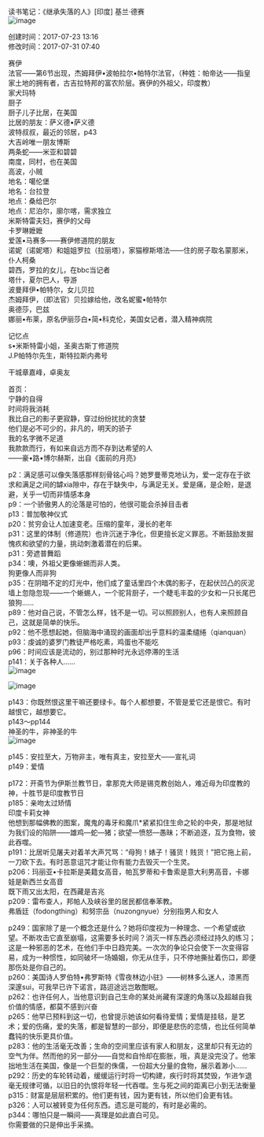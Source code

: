 读书笔记：《继承失落的人》[印度] 基兰·德赛  
![image](https://github.com/rasputin2020/Study_Note_data/assets/84896436/fcafbb4b-d451-4d83-9628-aece82913da9)

创建时间：2017-07-23 13:16  
修改时间：2017-07-31 07:40  

赛伊  
法官——第6节出现，杰姆拜伊•波帕拉尔•帕特尔法官，（种姓：帕帝达——指皇家土地的拥有者，古吉拉特邦的富农阶层。赛伊的外祖父，印度教）  
家犬玛特  
厨子  
厨子儿子比居，在美国  
比居的朋友：萨义德•萨义德  
波特叔叔，最近的邻居，p43  
大吉岭唯一朋友博斯  
两条蛇——米亚和碧碧  
南度，同村，也在美国  
高波，小贼  
地名：噶伦堡  
地名：台拉登  
地点：桑给巴尔  
地点：尼泊尔，廓尔喀，需求独立  
米斯特雷夫妇，赛伊的父母  
卡罗琳嬷嬷  
爱莲•马赛多——赛伊修道院的朋友  
诺妮（诺妮塔）和姐姐罗拉（拉丽塔），家猫穆斯塔法——住的房子取名蒙那米，仆人柯桑  
碧西，罗拉的女儿，在bbc当记者  
塔什，夏尔巴人，导游  
波曼拜伊•帕特尔，女儿贝拉  
杰姆拜伊，（即法官）贝拉嫁给他，改名妮蜜•帕特尔  
奥德莎，巴兹  
娜丽•布莱，原名伊丽莎白•简•科克伦，美国女记者，潜入精神病院  

记忆点  
s•米斯特雷小姐，圣奥古斯丁修道院  
J.P帕特尔先生，斯特拉斯内弗号  

干城章嘉峰，卓奥友  

首页：  
宁静的自得  
时间将我消耗  
我比自己的影子更寂静，穿过纷纷扰扰的贪婪  
他们是必不可少的，非凡的，明天的骄子  
我的名字微不足道  
我款款而行，有如来自远方而不存到达希望的人  
——豪•路•博尔赫斯，出自《面前的月亮》  

p2：满足感可以像失落感那样刻骨铭心吗？她罗曼蒂克地认为，爱一定存在于欲求和满足之间的罅xia隙中，存在于缺失中，与满足无关。爱是痛，是企盼，是退避，关乎一切而非情感本身  
p9：一个骄傲男人的沦落是可怕的，他很可能会杀掉目击者    
p13：普加敬神仪式  
p20：贫穷会让人加速变老。压缩的童年，漫长的老年  
p31：这里的体制（修道院）也许沉迷于净化，但更擅长定义罪恶。不断鼓励发掘愧疚和欲望的力量，挑动刺激着潜在的后果。  
p31：旁遮普舞蹈  
p34：噢，外祖父更像蜥蜴而非人类。  
狗更像人而非狗  
p35：在阴暗不定的灯光中，他们成了童话里四个木偶的影子，在起伏凹凸的灰泥墙上忽隐忽现——一个蜥蜴人，一个驼背厨子，一个睫毛丰盈的少女和一只长尾巴狼狗……  
p89：他对自己说，不管怎么样，钱不是一切。可以照顾别人，也有人来照顾自己，这就是简单的快乐。  
p92：他不愿想起她，但脑海中涌现的画面却出乎意料的温柔缱绻（qianquan）  
p93：虔诚的婆罗门教徒严格吃素，鸡蛋也不能吃  
p96：时间应该是流动的，别过那种时光永远停滞的生活  
p141：关于各种人……  
![image](https://github.com/rasputin2020/Study_Note_data/assets/84896436/8d6d9a2f-a0b1-4ff3-a024-f2058425f468)  

![image](https://github.com/rasputin2020/Study_Note_data/assets/84896436/c2dd6687-0a52-4261-a91c-06a0dc2b2fee)

p143：你既然恨这里干嘛还要绿卡。每个人都想要，不管是爱它还是恨它。有时越恨它，越想要它。  
p143～pp144  
神圣的牛，非神圣的牛  
![image](https://github.com/rasputin2020/Study_Note_data/assets/84896436/3667fa6d-ee07-469d-91e2-93d86ff19cfd)

p145：安拉至大，万物非主，唯有真主，安拉至大——宣礼词  
p149：爱情  

p172：开斋节为伊斯兰教节日，拿那克大师是锡克教创始人，难近母为印度教的神，十胜节是印度教节日  
p185：亲吻太过矫情  
印度卡莉女神  
他想到那幅佛教的图案，魔鬼的毒牙和魔爪*紧紧扣住生命之轮的中央，那是地狱为我们设的陷阱——雄鸡—蛇—猪；欲望—愤怒—愚昧；不断追逐，互为食物，彼此吞噬。  
p191：比居听见屠夫对着羊大声咒骂：“母狗！婊子！骚货！贱货！”把它拖上前，一刀砍下去。有时恶意诅咒才能让你有能力去毁灭一个生灵。  
p206：玛丽亚•卡拉斯是美籍女高音，帕瓦罗蒂和卡鲁索是意大利男高音，卡娜娃是新西兰女高音  
既下雨又出太阳，在西藏是吉兆  
p209：雷布查人，邦帕人及峡谷里的居民都信奉苯教。  
弗盾廷（fodongthing）和努宗岳（nuzongnyue）分别指男人和女人  

p249：国家除了是一个概念还是什么？她将印度视为一种理念、一个希望或欲望。不断攻击它直至崩塌，这需要多长时间？消灭一样东西必须经过持久的练习；这是一种邪恶的艺术，在他们手中日趋完美。一次次的争论只会使下一次变得容易，成为一种惯性，如同破坏一场婚姻，你无从住手，只不停地撕扯着伤口，即便那伤处是你自己的。  
p260：美国诗人罗伯特•弗罗斯特《雪夜林边小驻》——树林多么迷人，漆黑而深邃sui，可我早已许下诺言，路迢途远岂敢酣眠。  
p262：也许任何人，当他意识到自己生命的某处尚藏有深邃的角落以及超越自我价值的情感，都莫不感到兴奋  
p265：他早已预料到这一切，也曾提示她该如何看待爱情；爱情是挂毯，是艺术；爱的伤痛，爱的失落，都是智慧的一部分，即便是悲伤的恋情，也比任何简单蠢钝的快乐更具价值。  
p283：他的生活毫无改善；生命的空间里应该有家人和朋友，这里却只有无边的空气为伴。然而他的另一部分——自觉和自怜却在膨胀，哦，真是没完没了。他笨拙地生活在美国，像是一个巨型的侏儒，一份超大分量的食物，展示着渺小……  
p292：历史的车轮转动着，缓缓运行时将一切构建，疾行时将其焚毁，乍进乍退毫无规律可循，以旧日的仇恨将年轻一代吞噬。生与死之间的距离已小到无法衡量  
p315：财富是层层积累的。他们更有钱，因为更有钱，所以他们会更有钱。  
p326：人可以被转变为任何东西。遗忘是可能的，有时是必需的。  
p344：哪怕只是一瞬间——真理是如此直白可见。  
你需要做的只是伸出手采摘。  
